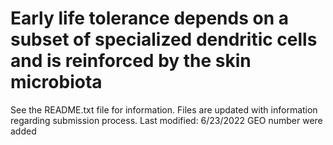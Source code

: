 # Early life tolerance depends on a subset of specialized dendritic cells and is reinforced by the skin microbiota
See the README.txt file for information. Files are updated with information regarding submission process.
Last modified: 6/23/2022 
GEO number were added
